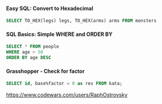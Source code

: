 #### Easy SQL: Convert to Hexadecimal

```sql
SELECT TO_HEX(legs) legs, TO_HEX(arms) arms FROM monsters
```

#### SQL Basics: Simple WHERE and ORDER BY
```sql
SELECT * FROM people
WHERE age > 50
ORDER BY age DESC
```

#### Grasshopper - Check for factor
```sql
SELECT id, base%factor = 0 as res FROM kata;
```



https://www.codewars.com/users/RaphOstrovsky

